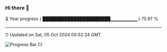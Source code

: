 ### Hi there 👋

⏳ Year progress { ██████████████████████▁▁▁▁▁▁▁▁ } 75.97 %

---

⏰ Updated on Sat, 05 Oct 2024 00:52:24 GMT

![Progress Bar CI](https://github.com/code-lakshay/GitHub-Actions-Demo/workflows/Progress%20Bar%20CI/badge.svg)
